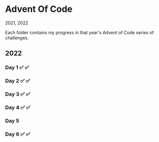 # Advent Of Code
2021, 2022

Each folder contains my progress in that year's Advent of Code series of challenges. 

## 2022
### Day 1 ✅ ✅ 
### Day 2 ✅ ✅ 
### Day 3 ✅ ✅ 
### Day 4 ✅ ✅ 
### Day 5
### Day 6 ✅ ✅ 
